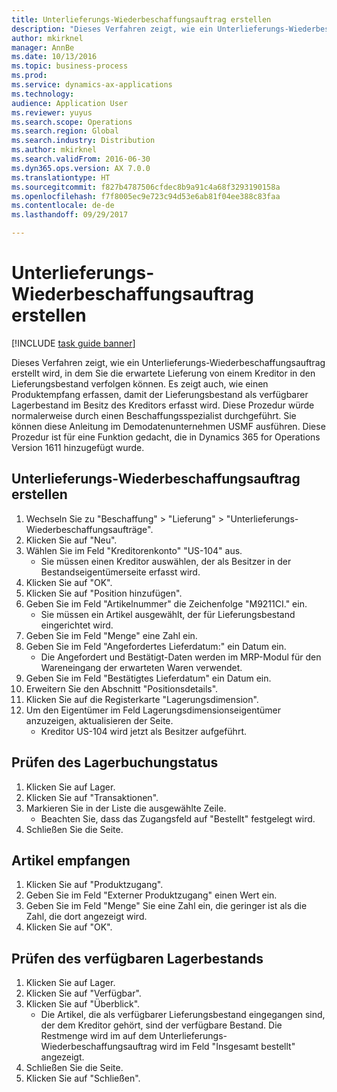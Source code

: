```yaml
---
title: Unterlieferungs-Wiederbeschaffungsauftrag erstellen
description: "Dieses Verfahren zeigt, wie ein Unterlieferungs-Wiederbeschaffungsauftrag erstellt wird, in dem Sie die erwartete Lieferung von einem Kreditor in den Lieferungsbestand verfolgen können."
author: mkirknel
manager: AnnBe
ms.date: 10/13/2016
ms.topic: business-process
ms.prod: 
ms.service: dynamics-ax-applications
ms.technology: 
audience: Application User
ms.reviewer: yuyus
ms.search.scope: Operations
ms.search.region: Global
ms.search.industry: Distribution
ms.author: mkirknel
ms.search.validFrom: 2016-06-30
ms.dyn365.ops.version: AX 7.0.0
ms.translationtype: HT
ms.sourcegitcommit: f827b4787506cfdec8b9a91c4a68f3293190158a
ms.openlocfilehash: f7f8005ec9e723c94d53e6ab81f04ee388c83faa
ms.contentlocale: de-de
ms.lasthandoff: 09/29/2017

---
```

# <a name="create-a-consignment-replenishment-order"></a>Unterlieferungs-Wiederbeschaffungsauftrag erstellen

[!INCLUDE [task guide banner](../../includes/task-guide-banner.md)]

Dieses Verfahren zeigt, wie ein Unterlieferungs-Wiederbeschaffungsauftrag erstellt wird, in dem Sie die erwartete Lieferung von einem Kreditor in den Lieferungsbestand verfolgen können. Es zeigt auch, wie einen Produktempfang erfassen, damit der Lieferungsbestand als verfügbarer Lagerbestand im Besitz des Kreditors erfasst wird. Diese Prozedur würde normalerweise durch einen Beschaffungsspezialist durchgeführt. Sie können diese Anleitung im Demodatenunternehmen USMF ausführen. Diese Prozedur ist für eine Funktion gedacht, die in Dynamics 365 for Operations Version 1611 hinzugefügt wurde.




## <a name="create-a-consignment-replenishment-order"></a>Unterlieferungs-Wiederbeschaffungsauftrag erstellen
1. Wechseln Sie zu "Beschaffung" > "Lieferung" > "Unterlieferungs-Wiederbeschaffungsaufträge".
2. Klicken Sie auf "Neu".
3. Wählen Sie im Feld "Kreditorenkonto" "US-104" aus.
    * Sie müssen einen Kreditor auswählen, der als Besitzer in der Bestandseigentümerseite erfasst wird.  
4. Klicken Sie auf "OK".
5. Klicken Sie auf "Position hinzufügen".
6. Geben Sie im Feld "Artikelnummer" die Zeichenfolge "M9211CI." ein.
    * Sie müssen ein Artikel ausgewählt, der für Lieferungsbestand eingerichtet wird.  
7. Geben Sie im Feld "Menge" eine Zahl ein.
8. Geben Sie im Feld "Angefordertes Lieferdatum:" ein Datum ein.
    * Die Angefordert und Bestätigt-Daten werden im MRP-Modul für den Wareneingang der erwarteten Waren verwendet.  
9. Geben Sie im Feld "Bestätigtes Lieferdatum" ein Datum ein.
10. Erweitern Sie den Abschnitt "Positionsdetails".
11. Klicken Sie auf die Registerkarte "Lagerungsdimension".
12. Um den Eigentümer im Feld Lagerungsdimensionseigentümer anzuzeigen, aktualisieren der Seite.
    * Kreditor US-104 wird jetzt als Besitzer aufgeführt.  

## <a name="check-the-inventory-transaction-status"></a>Prüfen des Lagerbuchungstatus
1. Klicken Sie auf Lager.
2. Klicken Sie auf "Transaktionen".
3. Markieren Sie in der Liste die ausgewählte Zeile.
    * Beachten Sie, dass das Zugangsfeld auf "Bestellt" festgelegt wird.  
4. Schließen Sie die Seite.

## <a name="receive-items"></a>Artikel empfangen
1. Klicken Sie auf "Produktzugang".
2. Geben Sie im Feld "Externer Produktzugang" einen Wert ein.
3. Geben Sie im Feld "Menge" Sie eine Zahl ein, die geringer ist als die Zahl, die dort angezeigt wird.
4. Klicken Sie auf "OK".

## <a name="check-the-on-hand-inventory"></a>Prüfen des verfügbaren Lagerbestands
1. Klicken Sie auf Lager.
2. Klicken Sie auf "Verfügbar".
3. Klicken Sie auf "Überblick".
    * Die Artikel, die als verfügbarer Lieferungsbestand eingegangen sind, der dem Kreditor gehört, sind der verfügbare Bestand. Die Restmenge wird im auf dem Unterlieferungs-Wiederbeschaffungsauftrag wird im Feld "Insgesamt bestellt" angezeigt.  
4. Schließen Sie die Seite.
5. Klicken Sie auf "Schließen".

